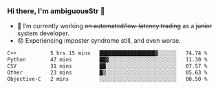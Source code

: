 ### Hi there, I'm ambiguou~~s~~Str 👋

<!--
**ambiguoustexture/ambiguoustexture** is a ✨ _special_ ✨ repository because its `README.md` (this file) appears on your GitHub profile.

Here are some ideas to get you started:
-->
- 🔭 I’m currently working ~~on automated/low-latency trading~~ as a ~~junior~~ system developer.
- :worried: Experiencing imposter syndrome still, and even worse.

<!--START_SECTION:waka-->

```txt
C++           5 hrs 15 mins   ██████████████████▓░░░░░░   74.74 %
Python        47 mins         ██▓░░░░░░░░░░░░░░░░░░░░░░   11.30 %
CSV           31 mins         ██░░░░░░░░░░░░░░░░░░░░░░░   07.57 %
Other         23 mins         █▒░░░░░░░░░░░░░░░░░░░░░░░   05.63 %
Objective-C   2 mins          ░░░░░░░░░░░░░░░░░░░░░░░░░   00.50 %
```

<!--END_SECTION:waka-->
